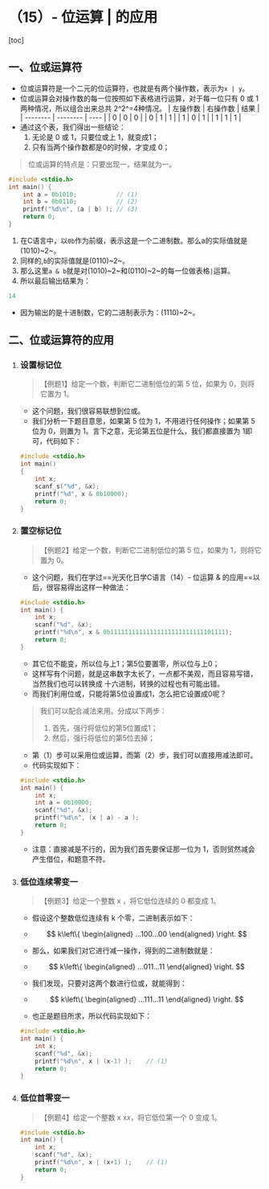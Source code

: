 # （15）- 位运算 | 的应用

[toc]

## 一、位或运算符

- 位或运算符是一个二元的位运算符，也就是有两个操作数，表示为`x | y`。
- 位或运算会对操作数的每一位按照如下表格进行运算，对于每一位只有 0 或 1 两种情况，所以组合出来总共 2^2^=4种情况。
| 左操作数 | 右操作数 | 结果 |
| -------- | -------- | ---- |
| 0        | 0        | 0    |
| 0        | 1        | 1    |
| 1        | 0        | 1    |
| 1        | 1        | 1    |
- 通过这个表，我们得出一些结论：
  1. 无论是 0 或 1，只要位或上 1，就变成1；
  2. 只有当两个操作数都是0的时候，才变成 0；

> 位或运算的特点是：只要出现一，结果就为一。

```c
#include <stdio.h>
int main() {
    int a = 0b1010;           // (1)
    int b = 0b0110;           // (2)
    printf("%d\n", (a | b) ); // (3)
    return 0;
}
```

1. 在C语言中，以`0b`作为前缀，表示这是一个二进制数。那么a的实际值就是(1010)~2~。
2. 同样的,`b`的实际值就是(0110)~2~。
3. 那么这里`a & b`就是对(1010)~2~和(0110)~2~的每一位做表格`|`运算。
4. 所以最后输出结果为：

```c
14
```

- 因为输出的是十进制数，它的二进制表示为：(1110)~2~。

## 二、位或运算符的应用



1. ### 设置标记位

   > 【例题1】给定一个数，判断它二进制低位的第 5 位，如果为 0，则将它置为 1。

   - 这个问题，我们很容易联想到位或。
   - 我们分析一下题目意思，如果第 5 位为 1，不用进行任何操作；如果第 5 位为 0，则置为 1。言下之意，无论第五位是什么，我们都直接置为 1即可，代码如下：

   ```c
   #include <stdio.h>
   int main()
   {
       int x;
       scanf_s("%d", &x);
       printf("%d", x & 0b10000);
       return 0;
   }    
   ```

2. ### 置空标记位

   > 【例题2】给定一个数，判断它二进制低位的第 5 位，如果为 1，则将它置为 0。

   - 这个问题，我们在学过==光天化日学C语言（14）- 位运算 & 的应用==以后，很容易得出这样一种做法：

   ```c
   #include <stdio.h>
   int main() {
       int x;
       scanf("%d", &x);
       printf("%d\n", x & 0b11111111111111111111111111101111); 
       return 0;
   }
   ```

   - 其它位不能变，所以位与上1；第5位要置零，所以位与上0；
   - 这样写有个问题，就是这串数字太长了，一点都不美观，而且容易写错，当然我们也可以转换成 十六进制，转换的过程也有可能出错。
   - 而我们利用位或，只能将第5位设置成1，怎么把它设置成0呢？

   > 我们可以配合减法来用。分成以下两步：
   >
   > 1. 首先，强行将低位的第5位置成1；
   > 2. 然后，强行将低位的第5位去掉；

   - 第（1）步可以采用位或运算，而第（2）步，我们可以直接用减法即可。
   - 代码实现如下：

   ```c
   #include <stdio.h>
   int main() {
       int x;
       int a = 0b10000; 
       scanf("%d", &x);
       printf("%d\n", (x | a) - a ); 
       return 0;
   }
   ```

   - 注意：直接减是不行的，因为我们首先要保证那一位为 1，否则贸然减会产生借位，和题意不符。

3. ### 低位连续零变一

   > 【例题3】给定一个整数 x ，将它低位连续的 0 都变成 1。

   - 假设这个整数低位连续有 k 个零，二进制表示如下：

   - $$
     k\left\{
     \begin{aligned}
     ...100...00
     \end{aligned}
     \right.
     $$

   - 那么，如果我们对它进行减一操作，得到的二进制数就是：

   - $$
     k\left\{
     \begin{aligned}
     ...011...11
     \end{aligned}
     \right.
     $$

   - 我们发现，只要对这两个数进行位或，就能得到：

   - $$
     k\left\{
     \begin{aligned}
     ...111...11
     \end{aligned}
     \right.
     $$

   - 也正是题目所求，所以代码实现如下：

   ```c
   #include <stdio.h>
   int main() {
       int x;
       scanf("%d", &x);
       printf("%d\n", x | (x-1) );    // (1)
       return 0;
   }
   ```

4. ### 低位首零变一

   > 【例题4】给定一个整数 x x*x*，将它低位第一个 0 变成 1。

   ```c
   #include <stdio.h>
   int main() {
       int x;
       scanf("%d", &x);
       printf("%d\n", x | (x+1) );    // (1)
       return 0;
   }
   ```

   
